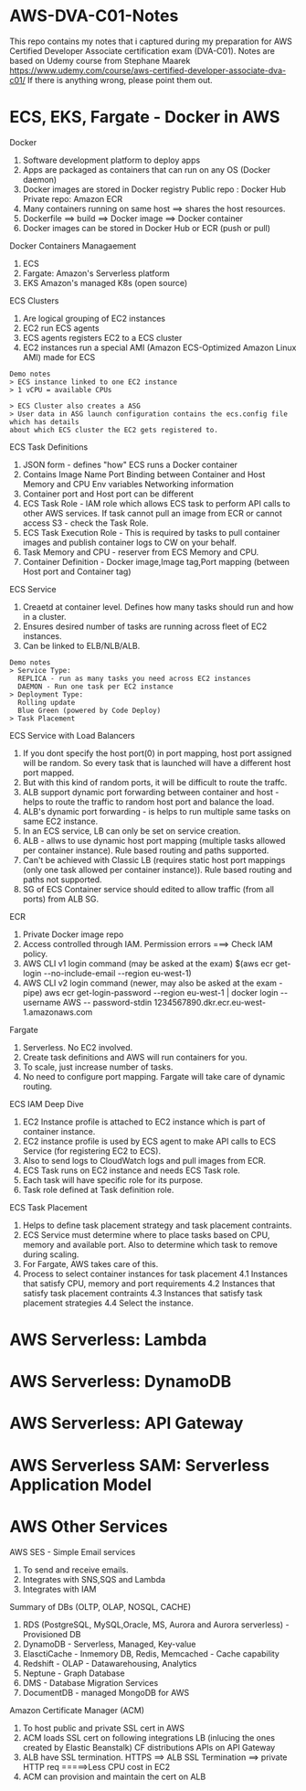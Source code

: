 # AWS-DVA-C01-Notes
This repo contains my notes that i captured during my preparation for AWS Certified Developer Associate certification exam (DVA-C01). Notes are based on Udemy course from Stephane Maarek https://www.udemy.com/course/aws-certified-developer-associate-dva-c01/
If there is anything wrong, please point them out.
# ECS, EKS, Fargate - Docker in AWS

  Docker
  1. Software development platform to deploy apps
  2. Apps are packaged as containers that can run on any OS (Docker daemon)
  3. Docker images are stored in Docker registry
    Public repo : Docker Hub
    Private repo: Amazon ECR
  4. Many containers running on same host ==> shares the host resources.
  5. Dockerfile ==> build ==> Docker image ==> Docker container
  6. Docker images can be stored in Docker Hub or ECR (push or pull)
    
  Docker Containers Managaement
  1. ECS
  2. Fargate: Amazon's Serverless platform
  3. EKS Amazon's managed K8s (open source)
  
  ECS Clusters
  1. Are logical grouping of EC2 instances
  2. EC2 run ECS agents
  3. ECS agents registers EC2 to a ECS cluster
  4. EC2 instances run a special AMI (Amazon ECS-Optimized Amazon Linux AMI) made for ECS
    
    Demo notes
    > ECS instance linked to one EC2 instance
    > 1 vCPU = available CPUs
    
    > ECS Cluster also creates a ASG
    > User data in ASG launch configuration contains the ecs.config file which has details 
    about which ECS cluster the EC2 gets registered to.
    
   ECS Task Definitions
   1. JSON form - defines "how" ECS runs a Docker container
   2. Contains
        Image Name
        Port Binding between Container and Host
        Memory and CPU
        Env variables
        Networking information
   3. Container port and Host port can be different
   4. ECS Task Role - IAM role which allows ECS task to perform API calls to other AWS services.
      If task cannot pull an image from ECR or cannot access S3 - check the Task Role.
   5. ECS Task Execution Role - This is required by tasks to pull container images and publish container logs to CW on your behalf.
   6. Task Memory and CPU - reserver from ECS Memory and CPU.
   7. Container Definition - Docker image,Image tag,Port mapping (between Host port and Container tag)
   
   ECS Service
   1. Creaetd at container level. Defines how many tasks should run and how in a cluster.
   2. Ensures desired number of tasks are running across fleet of EC2 instances.
   3. Can be linked to ELB/NLB/ALB.
   
    Demo notes
    > Service Type:
      REPLICA - run as many tasks you need across EC2 instances
      DAEMON - Run one task per EC2 instance
    > Deployment Type:
      Rolling update
      Blue Green (powered by Code Deploy)
    > Task Placement
  
  ECS Service with Load Balancers
  1. If you dont specify the host port(0) in port mapping, host port assigned will be random. So every task that is launched 
     will have a different host port mapped.
  2. But with this kind of random ports, it will be difficult to route the traffc. 
  2. ALB support dynamic port forwarding between container and host - helps to route the traffic to random host port and balance the load.
  3. ALB's dynamic port forwarding - is helps to run multiple same tasks on same EC2 instance.
  4. In an ECS service, LB can only be set on service creation.
  5. ALB - allws to use dynamic host port mapping (multiple tasks allowed per container instance). Rule based routing and paths supported.
  6. Can't be achieved with Classic LB (requires static host port mappings (only one task allowed per container instance)). Rule based routing and paths not         supported.
  7. SG of ECS Container service should edited to allow traffic (from all ports) from ALB SG.
 
  ECR
  1. Private Docker image repo
  2. Access controlled through IAM. Permission errors ===> Check IAM policy.
  3. AWS CLI v1 login command (may be asked at the exam)
      $(aws ecr get-login --no-include-email --region eu-west-1)
  4. AWS CLI v2 login command (newer, may also be asked at the exam - pipe)
      aws ecr get-login-password --region eu-west-1 | docker login --username AWS -- password-stdin 1234567890.dkr.ecr.eu-west-1.amazonaws.com

  Fargate
  1. Serverless. No EC2 involved.
  2. Create task definitions and AWS will run containers for you.
  3. To scale, just increase number of tasks. 
  4. No need to configure port mapping. Fargate will take care of dynamic routing.
  
  ECS IAM Deep Dive
  1. EC2 Instance profile is attached to EC2 instance which is part of container instance.
  2. EC2 instance profile is used by ECS agent to make API calls to ECS Service (for registering EC2 to ECS).
  3. Also to send logs to CloudWatch logs and pull images from ECR.
  4. ECS Task runs on EC2 instance and needs ECS Task role.
  5. Each task will have specific role for its purpose.
  6. Task role defined at Task definition role.
  
  ECS Task Placement
  1. Helps to define task placement strategy and task placement contraints.
  2. ECS Service must determine where to place tasks based on CPU, memory and available port. Also to determine which task to remove during scaling.
  3. For Fargate, AWS takes care of this.
  4. Process to select container instances for task placement
    4.1 Instances that satisfy CPU, memory and port requirements
    4.2 Instances that satisfy task placement contraints 
    4.3 Instances that satisfy task placement strategies
    4.4 Select the instance.
  
  
  
# AWS Serverless: Lambda
# AWS Serverless: DynamoDB
# AWS Serverless: API Gateway
# AWS Serverless SAM: Serverless Application Model

  
# AWS Other Services
  AWS SES - Simple Email services
  1. To send and receive emails.
  2. Integrates with SNS,SQS and Lambda
  3. Integrates with IAM
  
  Summary of DBs (OLTP, OLAP, NOSQL, CACHE)
  1. RDS (PostgreSQL, MySQL,Oracle, MS, Aurora and Aurora serverless) - Provisioned DB
  2. DynamoDB - Serverless, Managed, Key-value
  3. ElasctiCache - Inmemory DB, Redis, Memcached - Cache capability
  4. Redshift - OLAP - Datawarehousing, Analytics
  5. Neptune - Graph Database
  6. DMS - Database Migration Services
  7. DocumentDB - managed MongoDB for AWS
  
  Amazon Certificate Manager (ACM)
  1. To host public and private SSL cert in AWS
  2. ACM loads SSL cert on following integrations
      LB (inlucing the ones created by Elastic Beanstalk)
      CF distributions
      APIs on API Gateway
  3. ALB have SSL termination. HTTPS ==> ALB SSL Termination ==> private HTTP req =====>Less CPU cost in EC2
  4. ACM can provision and maintain the cert on ALB
    
